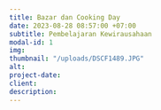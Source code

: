 ```yaml
---
title: Bazar dan Cooking Day
date: 2023-08-28 08:57:00 +07:00
subtitle: Pembelajaran Kewirausahaan
modal-id: 1
img: 
thumbnail: "/uploads/DSCF1489.JPG"
alt: 
project-date: 
client: 
description: 
---
```


